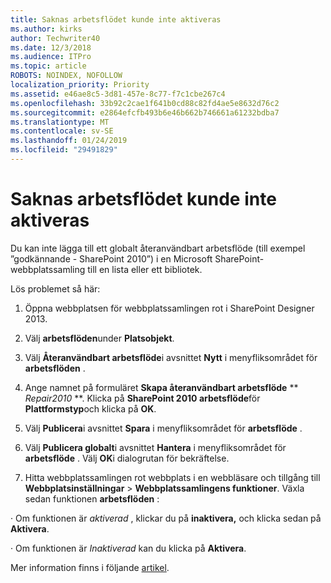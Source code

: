 ```yaml
---
title: Saknas arbetsflödet kunde inte aktiveras
ms.author: kirks
author: Techwriter40
ms.date: 12/3/2018
ms.audience: ITPro
ms.topic: article
ROBOTS: NOINDEX, NOFOLLOW
localization_priority: Priority
ms.assetid: e46ae8c5-3d81-457e-8c77-f7c1cbe267c4
ms.openlocfilehash: 33b92c2cae1f641b0cd88c82fd4ae5e8632d76c2
ms.sourcegitcommit: e2864efcfb493b6e46b662b746661a61232bdba7
ms.translationtype: MT
ms.contentlocale: sv-SE
ms.lasthandoff: 01/24/2019
ms.locfileid: "29491829"
---
```

# <a name="missing-workflow-failed-to-activate"></a>Saknas arbetsflödet kunde inte aktiveras

Du kan inte lägga till ett globalt återanvändbart arbetsflöde (till exempel ”godkännande - SharePoint 2010”) i en Microsoft SharePoint-webbplatssamling till en lista eller ett bibliotek.
  
Lös problemet så här: 
  
1. Öppna webbplatsen för webbplatssamlingen rot i SharePoint Designer 2013.
  
2. Välj **arbetsflöden**under **Platsobjekt**. 
  
3. Välj **Återanvändbart arbetsflöde**i avsnittet **Nytt** i menyfliksområdet för **arbetsflöden** . 
  
4. Ange namnet på formuläret **Skapa återanvändbart arbetsflöde** ** *Repair2010* **. Klicka på **SharePoint 2010 arbetsflöde**för **Plattformstyp**och klicka på **OK**. 
  
1. Välj **Publicera**i avsnittet **Spara** i menyfliksområdet för **arbetsflöde** . 
  
2. Välj **Publicera globalt**i avsnittet **Hantera** i menyfliksområdet för **arbetsflöde** . Välj **OK**i dialogrutan för bekräftelse. 
  
3. Hitta webbplatssamlingen rot webbplats i en webbläsare och tillgång till **Webbplatsinställningar** \> **Webbplatssamlingens funktioner**. Växla sedan funktionen **arbetsflöden** : 
  
· Om funktionen är *aktiverad* , klickar du på **inaktivera,** och klicka sedan på **Aktivera**. 
  
· Om funktionen är *Inaktiverad* kan du klicka på **Aktivera**. 
  
Mer information finns i följande [artikel](https://go.microsoft.com/fwlink/?linkid=2047770&amp;clcid=0x409).
  

